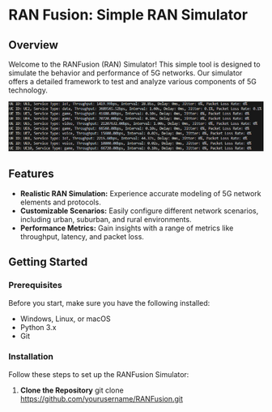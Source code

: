 # RAN Fusion: Simple RAN Simulator

## Overview

Welcome to the RANFusion (RAN) Simulator! This simple tool is designed to simulate the behavior and performance of 5G networks. Our simulator offers a detailed framework to test and analyze various components of 5G technology.

![Example Image](images/log.png)

## Features

- **Realistic RAN Simulation:** Experience accurate modeling of 5G network elements and protocols.
- **Customizable Scenarios:** Easily configure different network scenarios, including urban, suburban, and rural environments.
- **Performance Metrics:** Gain insights with a range of metrics like throughput, latency, and packet loss.

## Getting Started

### Prerequisites

Before you start, make sure you have the following installed:
- Windows, Linux, or macOS
- Python 3.x
- Git

### Installation

Follow these steps to set up the RANFusion Simulator:

1. **Clone the Repository**
   git clone https://github.com/yourusername/RANFusion.git




   
